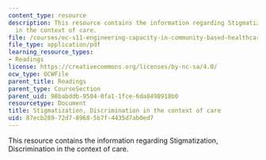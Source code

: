 ```yaml
---
content_type: resource
description: This resource contains the information regarding Stigmatization, Discrimination
  in the context of care.
file: /courses/ec-s11-engineering-capacity-in-community-based-healthcare-fall-2005/87ecb28972d789685b7f4435d7ab0ed7_MITEC_S11F05_stigma_hiv_hd.pdf
file_type: application/pdf
learning_resource_types:
- Readings
license: https://creativecommons.org/licenses/by-nc-sa/4.0/
ocw_type: OCWFile
parent_title: Readings
parent_type: CourseSection
parent_uid: 98babddb-9504-0fa1-1fce-6da8498918b0
resourcetype: Document
title: Stigmatization, Discrimination in the context of care
uid: 87ecb289-72d7-8968-5b7f-4435d7ab0ed7
---
```

This resource contains the information regarding Stigmatization, Discrimination in the context of care.